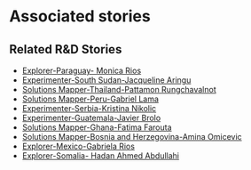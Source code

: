 # Associated stories

<!-- !!DO NOT REMOVE!! start autogenerated hyperlinks -->
## Related R&D Stories
- [Explorer\-Paraguay\- Monica Rios](/stories/?doc=Explorers_PRY)
- [Experimenter-South Sudan-Jacqueline Aringu](/stories/?doc=Experimenters_SSD)
- [Solutions Mapper\-Thailand\-Pattamon Rungchavalnot](/stories/?doc=SolutionMappers_THA)
- [Solutions Mapper-Peru-Gabriel Lama](/stories/?doc=SolutionMappers_PER)
- [Experimenter-Serbia-Kristina Nikolic](/stories/?doc=Experimenters_SRB)
- [Experimenter-Guatemala-Javier Brolo](/stories/?doc=Experimenters_GTM)
- [Solutions Mapper-Ghana-Fatima Farouta](/stories/?doc=SolutionMappers_GHA)
- [Solutions Mapper-Bosnia and Herzegovina-Amina Omicevic](/stories/?doc=SolutionMappers_BIH)
- [Explorer\-Mexico\-Gabriela Rios](/stories/?doc=Explorers_MEX)
- [Explorer\-Somalia\- Hadan Ahmed Abdullahi](/stories/?doc=Explorers_SOM)
<!-- !!DO NOT REMOVE!! end autogenerated hyperlinks -->
